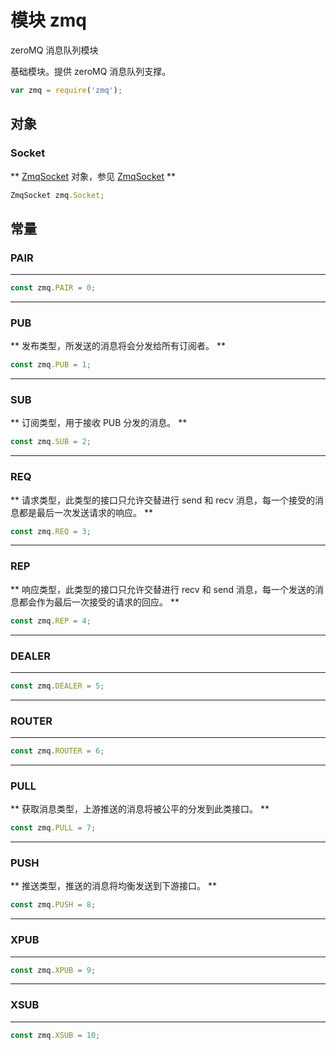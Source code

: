 # 模块 zmq
zeroMQ 消息队列模块

基础模块。提供 zeroMQ 消息队列支撑。

```JavaScript
var zmq = require('zmq');
```

## 对象
        
### Socket
** [ZmqSocket](../../object/ifs/ZmqSocket.md) 对象，参见 [ZmqSocket](../../object/ifs/ZmqSocket.md) **

```JavaScript
ZmqSocket zmq.Socket;
```

## 常量
        
### PAIR
**  **

```JavaScript
const zmq.PAIR = 0;
```

--------------------------
### PUB
** 发布类型，所发送的消息将会分发给所有订阅者。 **

```JavaScript
const zmq.PUB = 1;
```

--------------------------
### SUB
** 订阅类型，用于接收 PUB 分发的消息。 **

```JavaScript
const zmq.SUB = 2;
```

--------------------------
### REQ
** 请求类型，此类型的接口只允许交替进行 send 和 recv 消息，每一个接受的消息都是最后一次发送请求的响应。 **

```JavaScript
const zmq.REQ = 3;
```

--------------------------
### REP
** 响应类型，此类型的接口只允许交替进行 recv 和 send 消息，每一个发送的消息都会作为最后一次接受的请求的回应。 **

```JavaScript
const zmq.REP = 4;
```

--------------------------
### DEALER
**  **

```JavaScript
const zmq.DEALER = 5;
```

--------------------------
### ROUTER
**  **

```JavaScript
const zmq.ROUTER = 6;
```

--------------------------
### PULL
** 获取消息类型，上游推送的消息将被公平的分发到此类接口。 **

```JavaScript
const zmq.PULL = 7;
```

--------------------------
### PUSH
** 推送类型，推送的消息将均衡发送到下游接口。 **

```JavaScript
const zmq.PUSH = 8;
```

--------------------------
### XPUB
**  **

```JavaScript
const zmq.XPUB = 9;
```

--------------------------
### XSUB
**  **

```JavaScript
const zmq.XSUB = 10;
```


